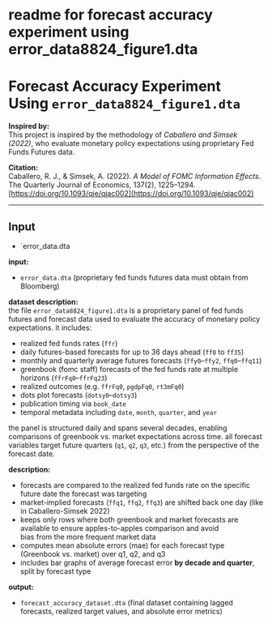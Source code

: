 # readme for forecast accuracy experiment using error_data8824_figure1.dta
# Forecast Accuracy Experiment Using `error_data8824_figure1.dta`

**Inspired by:**  
This project is inspired by the methodology of *Caballero and Simsek (2022)*, who evaluate monetary policy expectations using proprietary Fed Funds Futures data.

**Citation:**  
Caballero, R. J., & Simsek, A. (2022). *A Model of FOMC Information Effects*. The Quarterly Journal of Economics, 137(2), 1225–1294. [https://doi.org/10.1093/qje/qjac002](https://doi.org/10.1093/qje/qjac002)

---

## Input

- `error_data.dta

**input:**  
- `error_data.dta` (proprietary fed funds futures data must obtain from Bloomberg)

**dataset description:**  
the file `error_data8824_figure1.dta` is a proprietary panel of fed funds futures and forecast data used to evaluate the accuracy of monetary policy expectations. it includes:

- realized fed funds rates (`ffr`)  
- daily futures-based forecasts for up to 36 days ahead (`ff0` to `ff35`)  
- monthly and quarterly average futures forecasts (`ffy0`–`ffy2`, `ffq0`–`ffq11`)  
- greenbook (fomc staff) forecasts of the fed funds rate at multiple horizons (`ffrFq0`–`ffrFq23`)  
- realized outcomes (e.g. `ffrFq0`, `pgdpFq0`, `rt3mFq0`)  
- dots plot forecasts (`dotsy0`–`dotsy3`)  
- publication timing via `book_date`  
- temporal metadata including `date`, `month`, `quarter`, and `year`  

the panel is structured daily and spans several decades, enabling comparisons of greenbook vs. market expectations across time. all forecast variables target future quarters (`q1`, `q2`, `q3`, etc.) from the perspective of the forecast date.

**description:**    
- forecasts are compared to the realized fed funds rate on the specific future date the forecast was targeting  
- market-implied forecasts (`ffq1`, `ffq2`, `ffq3`) are shifted back one day (like in Caballero-Simsek 2022)  
- keeps only rows where both greenbook and market forecasts are available to ensure apples-to-apples comparison and avoid  
  bias from the more frequent market data  
- computes mean absolute errors (mae) for each forecast type (Greenbook vs. market) over q1, q2, and q3  
- includes bar graphs of average forecast error **by decade and quarter**, split by forecast type  

**output:**  
- `forecast_accuracy_dataset.dta` (final dataset containing lagged forecasts, realized target values, and absolute error metrics)
